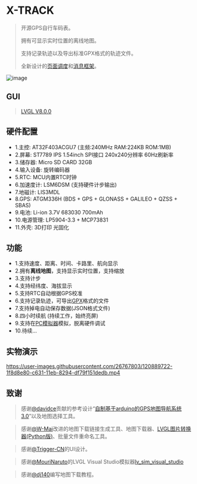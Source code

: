 # X-TRACK
> 开源GPS自行车码表。
> 
> 拥有可显示实时位置的离线地图。
> 
> 支持记录轨迹以及导出标准GPX格式的轨迹文件。
> 
> 全新设计的[页面调度](https://github.com/FASTSHIFT/X-TRACK/tree/main/Software/X-Track/USER/App/Utils/PageManager)和[消息框架](https://github.com/FASTSHIFT/X-TRACK/tree/main/Software/X-Track/USER/App/Utils/DataCenter)。

![image](https://github.com/FASTSHIFT/X-TRACK/blob/main/Images/%E9%AA%91%E8%A1%8C%E6%B5%8B%E8%AF%95.jpg)

## GUI
> [LVGL V8.0.0](https://github.com/lvgl/lvgl/releases/tag/v8.0.0)

## 硬件配置
* 1.主控: AT32F403ACGU7 (主频:240MHz RAM:224KB ROM:1MB)
* 2.屏幕: ST7789 IPS 1.54inch SPI接口 240x240分辨率 60Hz刷新率
* 3.储存器: Micro SD CARD 32GB 
* 4.输入设备: 旋转编码器
* 5.RTC: MCU内置RTC时钟
* 6.加速度计: LSM6DSM (支持硬件计步输出)
* 7.地磁计: LIS3MDL
* 8.GPS: ATGM336H (BDS + GPS + GLONASS + GALILEO + QZSS + SBAS)
* 9.电池: Li-ion 3.7V 683030 700mAh
* 10.电源管理: LP5904-3.3 + MCP73831
* 11.外壳: 3D打印 光固化

## 功能
* 1.支持速度、距离、时间、卡路里、航向显示
* 2.拥有**离线地图**，支持显示实时位置，支持缩放
* 3.支持计步
* 4.支持经纬度、海拔显示
* 5.支持RTC自动根据GPS校准
* 6.支持记录轨迹，可导出[GPX](https://zh.wikipedia.org/wiki/GPX)格式的文件
* 7.支持掉电自动保存数据(JSON格式文件)
* 8.四小时续航 (持续工作，始终亮屏)
* 9.支持在[PC模拟器](https://github.com/FASTSHIFT/X-TRACK/tree/main/Software/X-Track/Simulator)模拟，脱离硬件调试
* 10.待续...

## 实物演示
https://user-images.githubusercontent.com/26767803/120889722-1f8d8e80-c631-11eb-8294-df79f151dedb.mp4

## 致谢
> 感谢[@davidce](https://www.geek-workshop.com/home.php?mod=space&uid=204)贡献的参考设计“[自制基于arduino的GPS地图导航系统3.0](https://www.geek-workshop.com/thread-8835-1-1.html)”以及地图选择工具。

> 感谢[@W-Mai](https://github.com/W-Mai)改进的地图下载链接生成工具、地图下载器、[LVGL图片转换器(Python版)](https://github.com/W-Mai/lvgl_image_converter)、批量文件重命名工具。

> 感谢[@Trigger-CN](https://github.com/Trigger-CN)的UI设计。

> 感谢[@MouriNaruto](https://github.com/MouriNaruto)的LVGL Visual Studio模拟器[lv_sim_visual_studio](https://github.com/lvgl/lv_sim_visual_studio)

> 感谢[@dj140](https://github.com/dj140)编写地图下载教程。
